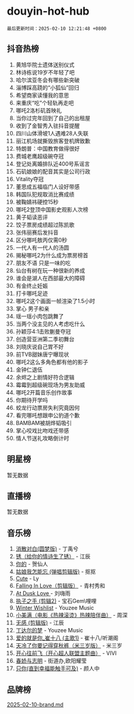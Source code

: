 # douyin-hot-hub

`最后更新时间：2025-02-10 12:21:48 +0800`

## 抖音热榜

1. 黄旭华院士遗体送别仪式
1. 林诗栋说19岁不年轻了吧
1. 哈尔滨亚冬会有哪些新突破
1. 淄博踩高跷的“小狐仙”回归
1. 希望商家读懂我的意思
1. 来重庆“吃”个轻轨再走吧
1. 哪吒2洛杉矶首映礼
1. 当你过完年回到了自己的出租屋
1. 收到了金智秀入驻抖音提醒
1. 四川山体滑坡1人遇难28人失联
1. 丽江机场就撕毁旅客登机牌致歉
1. 特朗普：中国教育做得很好
1. 费城老鹰超级碗夺冠
1. 登记处离婚排队近400号系谣言
1. 石矶娘娘的配音其实是公司行政
1. Vitality夺冠
1. 董思成五福临门人设好带感
1. 韩国队犯规取消比赛成绩
1. 被鞠婧祎硬控15秒
1. 哪吒2登顶中国影史观影人次榜
1. 黄子韬读恶评
1. 饺子票房成绩超过陈凯歌
1. 张伟丽赛后发抖音
1. 区分哪吒敖丙仅需0秒
1. 一代人有一代人的汤圆
1. 揭秘哪吒2为什么成为票房榜首
1. 朋友不语 只是一味的吃
1. 仙台有树在玩一种很新的养成
1. 谁会是湖人在西部最大的障碍
1. 有金终止妊娠
1. 打卡哪吒足迹
1. 哪吒2这个画面一帧渲染了1.5小时
1. 掌心 男子和亲
1. 瑶一瑶小肉包跳舞了
1. 当两个没主见的人考虑吃什么
1. 孙颖莎4:1击败蒯曼夺冠
1. 创造营亚洲第二季初舞台
1. 刘晓庆说自己胃不好
1. 前TVB甜妹唐宁曝现状
1. 哪吒2这么多角色都有他的影子
1. 金钟仁退伍
1. 余烬之上剧情好符合逻辑
1. 霉霉到超级碗现场为男友助威
1. 哪吒2开篇音乐创作故事
1. 你期待开学吗
1. 蛟龙行动票房失利究竟因何
1. 看完哪吒想跟申公豹道个歉
1. BAMBAM被胡烨韬吸引
1. 掌心咬戏比吻戏还带感
1. 情人节送礼攻略倒计时

## 明星榜

暂无数据

## 直播榜

暂无数据

## 音乐榜

1. [消散对白(圆梦版)](https://sf5-hl-cdn-tos.douyinstatic.com/obj/tos-cn-ve-2774/og4jB5I5IizzoZVAAAzWgBMAsMDWoArfwBOiFs) - 丁禹兮
1. [锈（给你的情诗生了锈）](https://sf5-hl-cdn-tos.douyinstatic.com/obj/tos-cn-ve-2774/o8a1PBtVqIYbPEGK6e5A4egedVMdm3fCIz6bbE) - 江辰
1. [你的](https://sf5-hl-cdn-tos.douyinstatic.com/obj/tos-cn-ve-2774/oYuIeKf42jB7sEV6B2upMdpYAgfrQWj0FeRegh) - 贺仙人
1. [姑娘我怎能忘 (弹唱剪辑版)](https://sf5-hl-cdn-tos.douyinstatic.com/obj/tos-cn-ve-2774/okamwrBGEMz6illuEofAsMV4yzF5tVWbBiA5AI) - 抠抠
1. [Cute](https://sf3-cdn-tos.douyinstatic.com/obj/tos-cn-ve-2774/o4IbIzHWKAAB4wsS5qMBRiiAlEBGTpQRNfFvuo) - Ly
1. [Falling In Love（剪辑版）](https://sf5-hl-cdn-tos.douyinstatic.com/obj/tos-cn-ve-2774/o8ajpA8zzgBPahbBIO8AcKGBLJezFCRd1wfP9f) - 青村秀和
1. [ At Dusk  Love ](https://sf5-hl-cdn-tos.douyinstatic.com/obj/tos-cn-ve-2774/o8CrpCf5CaYgI4ZrtQgMQAFEfuGqNnRSDQAPBc) - 刘嗨雨
1. [执子之手 (剪辑2)](https://sf3-cdn-tos.douyinstatic.com/obj/tos-cn-ve-2774/oUoZLQjCc31XzqsBnBQUNgeKtYPBcgbFDwtfcu) - 宝石Gem\哩哩
1. [Winter Wishlist](https://sf6-cdn-tos.douyinstatic.com/obj/tos-cn-ve-2774/oIIgUOeamCFCVAzxN6MFRLIBlLGpUqQxeeHrLE) - Youzee Music
1. [小美满（电影《热辣滚烫》热辣陪伴曲）](https://sf5-hl-cdn-tos.douyinstatic.com/obj/tos-cn-ve-2774/o0GAn2lSgfZIDUgtevCGDQYnFg4CwnrBaxbTZL) - 周深
1. [无感 (剪辑版)](https://sf6-cdn-tos.douyinstatic.com/obj/tos-cn-ve-2774/o0eIsUzJBDlQaQFC5OFlgbMEZC1TFYBftOBn6p) - 江辰
1. [丁达尔的梦](https://sf5-hl-cdn-tos.douyinstatic.com/obj/tos-cn-ve-2774/oMU3WirUZBVQkAC9ccG5P2IQirziZM2RTInUY) - Youzee Music
1. [爱的就是你_崔十八 (主歌1)](https://sf5-hl-cdn-tos.douyinstatic.com/obj/tos-cn-ve-2774/oI5BO5DhFZ6UTcNCnZaOCBLtZ7WIMQGfgnXf5E) - 崔十八/听潮阁
1. [天冷了你要记得穿秋裤（米三岁版）](https://sf5-hl-cdn-tos.douyinstatic.com/obj/tos-cn-ve-2774/oQlIwVIDWiZ6BQilAorS7MA0AgCkQDvcZAdm1) - 米三岁
1. [开心往前飞（开心超人联盟主题曲）](https://sf5-hl-cdn-tos.douyinstatic.com/obj/tos-cn-ve-2774/9d8fb7c82cf1421fb93a9fe925275e0a) - VIVI
1. [春娇与志明](https://sf5-hl-cdn-tos.douyinstatic.com/obj/tos-cn-ve-2774/e530d8fceb7044b39707d7f9ff54add1) - 街道办,欧阳耀莹
1. [只你(直到幸福能触手可及)](https://sf5-hl-cdn-tos.douyinstatic.com/obj/tos-cn-ve-2774/o0lBkRDzFTeaVSUz3ZZSCBVtZ5DIMQGfgmEAuE) - 颜人中

## 品牌榜

[2025-02-10-brand.md](2025-02-10-brand.md)
